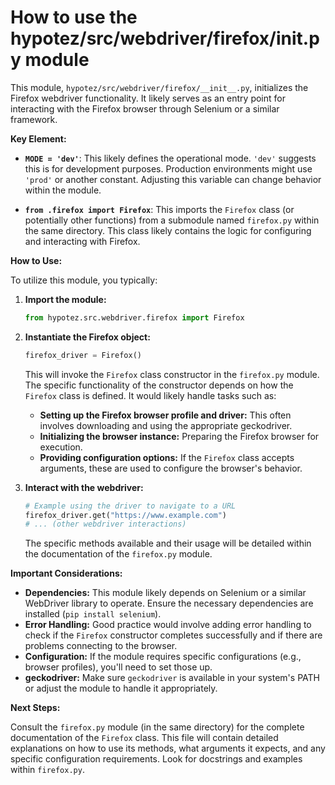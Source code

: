# How to use the hypotez/src/webdriver/firefox/__init__.py module

This module, `hypotez/src/webdriver/firefox/__init__.py`, initializes the Firefox webdriver functionality.  It likely serves as an entry point for interacting with the Firefox browser through Selenium or a similar framework.

**Key Element:**

* **`MODE = 'dev'`**: This likely defines the operational mode.  `'dev'` suggests this is for development purposes.  Production environments might use `'prod'` or another constant.  Adjusting this variable can change behavior within the module.

* **`from .firefox import Firefox`**:  This imports the `Firefox` class (or potentially other functions) from a submodule named `firefox.py` within the same directory. This class likely contains the logic for configuring and interacting with Firefox.

**How to Use:**

To utilize this module, you typically:

1. **Import the module:**

   ```python
   from hypotez.src.webdriver.firefox import Firefox
   ```

2. **Instantiate the Firefox object:**

   ```python
   firefox_driver = Firefox()
   ```

   This will invoke the `Firefox` class constructor in the `firefox.py` module. The specific functionality of the constructor depends on how the `Firefox` class is defined. It would likely handle tasks such as:
   * **Setting up the Firefox browser profile and driver:**  This often involves downloading and using the appropriate geckodriver.
   * **Initializing the browser instance:**  Preparing the Firefox browser for execution.
   * **Providing configuration options:**  If the `Firefox` class accepts arguments, these are used to configure the browser's behavior.


3. **Interact with the webdriver:**

   ```python
   # Example using the driver to navigate to a URL
   firefox_driver.get("https://www.example.com")
   # ... (other webdriver interactions)
   ```

   The specific methods available and their usage will be detailed within the documentation of the `firefox.py` module.

**Important Considerations:**

* **Dependencies:**  This module likely depends on Selenium or a similar WebDriver library to operate. Ensure the necessary dependencies are installed (`pip install selenium`).
* **Error Handling:**  Good practice would involve adding error handling to check if the `Firefox` constructor completes successfully and if there are problems connecting to the browser.
* **Configuration:**  If the module requires specific configurations (e.g., browser profiles), you'll need to set those up.
* **geckodriver:** Make sure `geckodriver` is available in your system's PATH or adjust the module to handle it appropriately.


**Next Steps:**

Consult the `firefox.py` module (in the same directory) for the complete documentation of the `Firefox` class.  This file will contain detailed explanations on how to use its methods, what arguments it expects, and any specific configuration requirements. Look for docstrings and examples within `firefox.py`.
